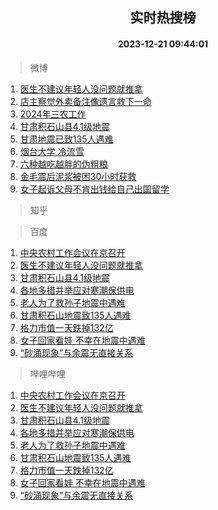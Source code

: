 <div align="center"><h2>实时热搜榜</h2><h4>2023-12-21 09:44:01</h4></div>

> 微博  

1. [医生不建议年轻人没问题就推拿](https://s.weibo.com/weibo?q=%23%E5%8C%BB%E7%94%9F%E4%B8%8D%E5%BB%BA%E8%AE%AE%E5%B9%B4%E8%BD%BB%E4%BA%BA%E6%B2%A1%E9%97%AE%E9%A2%98%E5%B0%B1%E6%8E%A8%E6%8B%BF%23&t=31&band_rank=1&Refer=top)<br />
2. [店主察觉外卖备注像遗言救下一命](https://s.weibo.com/weibo?q=%23%E5%BA%97%E4%B8%BB%E5%AF%9F%E8%A7%89%E5%A4%96%E5%8D%96%E5%A4%87%E6%B3%A8%E5%83%8F%E9%81%97%E8%A8%80%E6%95%91%E4%B8%8B%E4%B8%80%E5%91%BD%23&t=31&band_rank=2&Refer=top)<br />
3. [2024年三农工作](https://s.weibo.com/weibo?q=%232024%E5%B9%B4%E4%B8%89%E5%86%9C%E5%B7%A5%E4%BD%9C%23&t=31&band_rank=3&Refer=top)<br />
4. [甘肃积石山县4.1级地震](https://s.weibo.com/weibo?q=%23%E7%94%98%E8%82%83%E7%A7%AF%E7%9F%B3%E5%B1%B1%E5%8E%BF4.1%E7%BA%A7%E5%9C%B0%E9%9C%87%23&t=31&band_rank=4&Refer=top)<br />
5. [甘肃地震已致135人遇难](https://s.weibo.com/weibo?q=%23%E7%94%98%E8%82%83%E5%9C%B0%E9%9C%87%E5%B7%B2%E8%87%B4135%E4%BA%BA%E9%81%87%E9%9A%BE%23&t=31&band_rank=5&Refer=top)<br />
6. [烟台大学 冷流雪](https://s.weibo.com/weibo?q=%E7%83%9F%E5%8F%B0%E5%A4%A7%E5%AD%A6%20%E5%86%B7%E6%B5%81%E9%9B%AA&t=31&band_rank=6&Refer=top)<br />
7. [六种越吃越胖的伪粗粮](https://s.weibo.com/weibo?q=%E5%85%AD%E7%A7%8D%E8%B6%8A%E5%90%83%E8%B6%8A%E8%83%96%E7%9A%84%E4%BC%AA%E7%B2%97%E7%B2%AE&t=31&band_rank=7&Refer=top)<br />
8. [金毛震后泥浆被困30小时获救](https://s.weibo.com/weibo?q=%23%E9%87%91%E6%AF%9B%E9%9C%87%E5%90%8E%E6%B3%A5%E6%B5%86%E8%A2%AB%E5%9B%B030%E5%B0%8F%E6%97%B6%E8%8E%B7%E6%95%91%23&t=31&band_rank=8&Refer=top)<br />
9. [女子起诉父母不肯出钱给自己出国留学](https://s.weibo.com/weibo?q=%23%E5%A5%B3%E5%AD%90%E8%B5%B7%E8%AF%89%E7%88%B6%E6%AF%8D%E4%B8%8D%E8%82%AF%E5%87%BA%E9%92%B1%E7%BB%99%E8%87%AA%E5%B7%B1%E5%87%BA%E5%9B%BD%E7%95%99%E5%AD%A6%23&t=31&band_rank=9&Refer=top)<br />

> 知乎  


> 百度  

1. [中央农村工作会议在京召开](https://www.baidu.com/s?wd=%E4%B8%AD%E5%A4%AE%E5%86%9C%E6%9D%91%E5%B7%A5%E4%BD%9C%E4%BC%9A%E8%AE%AE%E5%9C%A8%E4%BA%AC%E5%8F%AC%E5%BC%80&sa=fyb_news&rsv_dl=fyb_news)<br />
2. [医生不建议年轻人没问题就推拿](https://www.baidu.com/s?wd=%E5%8C%BB%E7%94%9F%E4%B8%8D%E5%BB%BA%E8%AE%AE%E5%B9%B4%E8%BD%BB%E4%BA%BA%E6%B2%A1%E9%97%AE%E9%A2%98%E5%B0%B1%E6%8E%A8%E6%8B%BF&sa=fyb_news&rsv_dl=fyb_news)<br />
3. [甘肃积石山县4.1级地震](https://www.baidu.com/s?wd=%E7%94%98%E8%82%83%E7%A7%AF%E7%9F%B3%E5%B1%B1%E5%8E%BF4.1%E7%BA%A7%E5%9C%B0%E9%9C%87&sa=fyb_news&rsv_dl=fyb_news)<br />
4. [各地多措并举应对寒潮保供电](https://www.baidu.com/s?wd=%E5%90%84%E5%9C%B0%E5%A4%9A%E6%8E%AA%E5%B9%B6%E4%B8%BE%E5%BA%94%E5%AF%B9%E5%AF%92%E6%BD%AE%E4%BF%9D%E4%BE%9B%E7%94%B5&sa=fyb_news&rsv_dl=fyb_news)<br />
5. [老人为了救孙子地震中遇难](https://www.baidu.com/s?wd=%E8%80%81%E4%BA%BA%E4%B8%BA%E4%BA%86%E6%95%91%E5%AD%99%E5%AD%90%E5%9C%B0%E9%9C%87%E4%B8%AD%E9%81%87%E9%9A%BE&sa=fyb_news&rsv_dl=fyb_news)<br />
6. [甘肃积石山地震致135人遇难](https://www.baidu.com/s?wd=%E7%94%98%E8%82%83%E7%A7%AF%E7%9F%B3%E5%B1%B1%E5%9C%B0%E9%9C%87%E8%87%B4135%E4%BA%BA%E9%81%87%E9%9A%BE&sa=fyb_news&rsv_dl=fyb_news)<br />
7. [格力市值一天跌掉132亿](https://www.baidu.com/s?wd=%E6%A0%BC%E5%8A%9B%E5%B8%82%E5%80%BC%E4%B8%80%E5%A4%A9%E8%B7%8C%E6%8E%89132%E4%BA%BF&sa=fyb_news&rsv_dl=fyb_news)<br />
8. [女子回家看娃 不幸在地震中遇难](https://www.baidu.com/s?wd=%E5%A5%B3%E5%AD%90%E5%9B%9E%E5%AE%B6%E7%9C%8B%E5%A8%83+%E4%B8%8D%E5%B9%B8%E5%9C%A8%E5%9C%B0%E9%9C%87%E4%B8%AD%E9%81%87%E9%9A%BE&sa=fyb_news&rsv_dl=fyb_news)<br />
9. [“砂涌现象”与余震无直接关系](https://www.baidu.com/s?wd=%E2%80%9C%E7%A0%82%E6%B6%8C%E7%8E%B0%E8%B1%A1%E2%80%9D%E4%B8%8E%E4%BD%99%E9%9C%87%E6%97%A0%E7%9B%B4%E6%8E%A5%E5%85%B3%E7%B3%BB&sa=fyb_news&rsv_dl=fyb_news)<br />

> 哔哩哔哩  

1. [中央农村工作会议在京召开](https://www.baidu.com/s?wd=%E4%B8%AD%E5%A4%AE%E5%86%9C%E6%9D%91%E5%B7%A5%E4%BD%9C%E4%BC%9A%E8%AE%AE%E5%9C%A8%E4%BA%AC%E5%8F%AC%E5%BC%80&sa=fyb_news&rsv_dl=fyb_news)<br />
2. [医生不建议年轻人没问题就推拿](https://www.baidu.com/s?wd=%E5%8C%BB%E7%94%9F%E4%B8%8D%E5%BB%BA%E8%AE%AE%E5%B9%B4%E8%BD%BB%E4%BA%BA%E6%B2%A1%E9%97%AE%E9%A2%98%E5%B0%B1%E6%8E%A8%E6%8B%BF&sa=fyb_news&rsv_dl=fyb_news)<br />
3. [甘肃积石山县4.1级地震](https://www.baidu.com/s?wd=%E7%94%98%E8%82%83%E7%A7%AF%E7%9F%B3%E5%B1%B1%E5%8E%BF4.1%E7%BA%A7%E5%9C%B0%E9%9C%87&sa=fyb_news&rsv_dl=fyb_news)<br />
4. [各地多措并举应对寒潮保供电](https://www.baidu.com/s?wd=%E5%90%84%E5%9C%B0%E5%A4%9A%E6%8E%AA%E5%B9%B6%E4%B8%BE%E5%BA%94%E5%AF%B9%E5%AF%92%E6%BD%AE%E4%BF%9D%E4%BE%9B%E7%94%B5&sa=fyb_news&rsv_dl=fyb_news)<br />
5. [老人为了救孙子地震中遇难](https://www.baidu.com/s?wd=%E8%80%81%E4%BA%BA%E4%B8%BA%E4%BA%86%E6%95%91%E5%AD%99%E5%AD%90%E5%9C%B0%E9%9C%87%E4%B8%AD%E9%81%87%E9%9A%BE&sa=fyb_news&rsv_dl=fyb_news)<br />
6. [甘肃积石山地震致135人遇难](https://www.baidu.com/s?wd=%E7%94%98%E8%82%83%E7%A7%AF%E7%9F%B3%E5%B1%B1%E5%9C%B0%E9%9C%87%E8%87%B4135%E4%BA%BA%E9%81%87%E9%9A%BE&sa=fyb_news&rsv_dl=fyb_news)<br />
7. [格力市值一天跌掉132亿](https://www.baidu.com/s?wd=%E6%A0%BC%E5%8A%9B%E5%B8%82%E5%80%BC%E4%B8%80%E5%A4%A9%E8%B7%8C%E6%8E%89132%E4%BA%BF&sa=fyb_news&rsv_dl=fyb_news)<br />
8. [女子回家看娃 不幸在地震中遇难](https://www.baidu.com/s?wd=%E5%A5%B3%E5%AD%90%E5%9B%9E%E5%AE%B6%E7%9C%8B%E5%A8%83+%E4%B8%8D%E5%B9%B8%E5%9C%A8%E5%9C%B0%E9%9C%87%E4%B8%AD%E9%81%87%E9%9A%BE&sa=fyb_news&rsv_dl=fyb_news)<br />
9. [“砂涌现象”与余震无直接关系](https://www.baidu.com/s?wd=%E2%80%9C%E7%A0%82%E6%B6%8C%E7%8E%B0%E8%B1%A1%E2%80%9D%E4%B8%8E%E4%BD%99%E9%9C%87%E6%97%A0%E7%9B%B4%E6%8E%A5%E5%85%B3%E7%B3%BB&sa=fyb_news&rsv_dl=fyb_news)<br />
